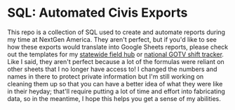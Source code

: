 # SQL: Automated Civis Exports

This repo is a collection of SQL used to create and automate reports during my time at NextGen America. They aren't perfect, but if you'd like to see how these exports would translate into Google Sheets reports, please check out the templates for my [statewide field hub](https://docs.google.com/spreadsheets/d/1nyV_Xu9k0RX-ADZ7g4Y8i7VguovexfjKcIqBX_VTXUc/edit?usp=sharing) or [national GOTV shift tracker](https://docs.google.com/spreadsheets/d/1-t1bEqORRH9VVOoZbCwug61hfGMWRjlqCIJ61BV-QDA/edit?usp=sharing). Like I said, they aren't perfect because a lot of the formulas were reliant on other sheets that I no longer have access to! I changed the numbers and names in there to protect private information but I'm still working on cleaning them up so that you can have a better idea of what they were like in their heyday; that'll require putting a lot of time and effort into fabricating data, so in the meantime, I hope this helps you get a sense of my abilities. 
